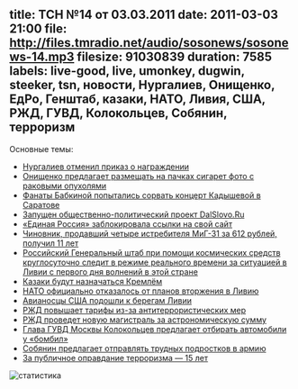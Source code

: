 title: ТСН №14 от 03.03.2011
date: 2011-03-03 21:00
file: http://files.tmradio.net/audio/sosonews/sosonews-14.mp3
filesize: 91030839
duration: 7585
labels: live-good, live, umonkey, dugwin, steeker, tsn, новости, Нургалиев, Онищенко, ЕдРо, Генштаб, казаки, НАТО, Ливия, США, РЖД, ГУВД, Колокольцев, Собянин, терроризм
---
Основные темы:

<ul>
<li><a href="http://txt.newsru.com/russia/02mar2011/nurgalievotmenil.html">Нургалиев отменил приказ о награждении</a></li>
<li><a href="http://www.interfax.ru/news.asp?id=179240">Онищенко предлагает размещать на пачках сигарет фото с раковыми опухолями</a></li>
<li><a href="http://www.fontanka.ru/2011/03/03/083/">Фанаты Бабкиной попытались сорвать концерт Кадышевой в Саратове</a></li>
<li><a href="http://www.dalslovo.ru/">Запущен общественно-политический проект DalSlovo.Ru</a></li>
<li><a href="http://wffw.info/?p=56373">«Единая Россия» заблокировала ссылки на свой сайт</a></li>
<li><a href="http://txt.newsru.com/russia/25feb2011/4miga.html">Чиновник, продавший четыре истребителя МиГ-31 за 612 рублей, получил 11 лет</a></li>
<li><a href="http://txt.newsru.com/world/01mar2011/libya_2.html">Российский Генеральный штаб при помощи космических средств круглосуточно следит в режиме реального времени за ситуацией в Ливии с первого дня волнений в этой стране</a></li>
<li><a href="http://nr2.ru/policy/321074.html">Казаки будут назначаться Кремлём</a></li>
<li><a href="http://news.km.ru/nato-ofitsialno-otkazalos-ot-planov-po-napadeniyu-na-liviyu">НАТО официально отказалось от планов вторжения в Ливию</a></li>
<li><a href="http://www.nr2.ru/inworld/322508.html">Авианосцы США подошли к берегам Ливии</a></li>
<li><a href="http://gazeta.ru/news/lenta/2011/03/02/n_1727761.shtml">РЖД повышает тарифы из-за антитеррористических мер</a></li>
<li><a href="http://www.bfm.ru/articles/2011/01/28/rzhd-zamahnulas-na-400-km-v-chas-mezhdu-moskvoj-i-piterom.html">РЖД проведет новую магистраль за астрономическую сумму</a></li>
<li><a href="http://www.bfm.ru/news/2010/12/22/kolokolcev-predlagaet-otbirat-mashiny-u-bombil.html">Глава ГУВД Москвы Колокольцев предлагает отбирать автомобили у «бомбил»</a></li>
<li><a href="http://www.interfax-russia.ru/Moscow/main.asp?id=200924">Собянин предлагает отправлять трудных подростков в армию</a></li>
<li><a href="http://ru.wikinews.org/wiki/За_публичное_оправдание_терроризма_—_15_лет">За публичное оправдание терроризма — 15 лет</a></li>
</ul>

![статистика](http://files.tmradio.net/audio/sosonews/sosonews-14.png)
